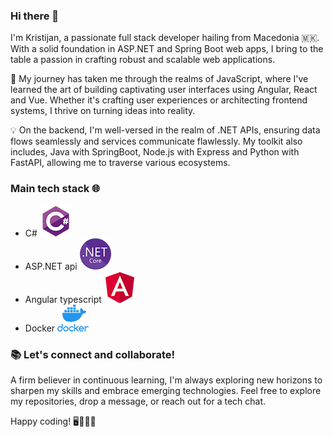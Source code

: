 ### Hi there 👋
 I'm Kristijan, a passionate full stack developer hailing from Macedonia 🇲🇰. With a solid foundation in ASP.NET and Spring Boot web apps, I bring to the table a passion in crafting robust and scalable web applications.

🚀 My journey has taken me through the realms of JavaScript, where I've learned the art of building captivating user interfaces using Angular, React and Vue. Whether it's crafting user experiences or architecting frontend systems, I thrive on turning ideas into reality.

💡 On the backend, I'm well-versed in the realm of .NET APIs, ensuring data flows seamlessly and services communicate flawlessly. My toolkit also includes, Java with SpringBoot, Node.js with Express and Python with FastAPI, allowing me to traverse various ecosystems.

### Main tech stack 🌐
- C# ![cs_image](cs_sm.png)
- ASP.NET api ![aspnet_image](dotnet_sm.png)
- Angular typescript ![angular_image](angular_sm.png)
- Docker ![docker_image](docker_sm.png)

### 📚 Let's connect and collaborate!
A firm believer in continuous learning, I'm always exploring new horizons to sharpen my skills and embrace emerging technologies. Feel free to explore my repositories, drop a message, or reach out for a tech chat.

Happy coding! 🖥️👨‍💻🌟
